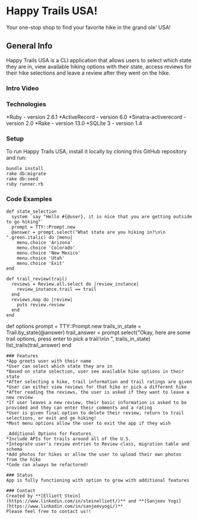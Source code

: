 # Happy Trails USA!

Your one-stop shop to find your favorite hike in the grand ole' USA!

## General Info

Happy Trails USA is a CLI application that allows users to select which state they are in, view available hiking options with their state, access reviews for their hike selections and leave a review after they went on the hike. 

### Intro Video



### Technologies
*Ruby - version 2.6.1
*ActiveRecord - version 6.0
*Sinatra-activerecord - version 2.0
*Rake - version 13.0
*SQLite 3 - version 1.4

### Setup

To run Happy Trails USA, install it locally by cloning this GitHub repository and run:
```
bundle install
rake db:migrate
rake db:seed
ruby runner.rb
```

### Code Examples
```
def state_selection
  system `say "Hello #{@user}, it is nice that you are getting outside to go hiking"` 
  prompt = TTY::Prompt.new
  @answer = prompt.select("What state are you hiking in?\n\n ".green.italic) do |menu|
    menu.choice 'Arizona'
    menu.choice 'Colorado'
    menu.choice 'New Mexico'
    menu.choice 'Utah'
    menu.choice 'Exit'
end 
```
```
def trail_review(trail)
  reviews = Review.all.select do |review_instance|
    review_instance.trail == trail
  end
  reviews.map do |review|
    puts review.review
  end    
end
```

def options 
  prompt = TTY::Prompt.new 
  trails_in_state = Trail.by_state(@answer)
  trail_answer = prompt.select("Okay, here are some trail options, press enter to pick a trail:\n\n ", trails_in_state)
  list_trails(trail_answer)
end       
```
### Features
*App greets user with their name
*User can select which state they are in
*Based on state selection, user see available hike options in their state
*After selecting a hike, trail information and trail ratings are given
*User can either view reviews for that hike or pick a different hike
*After reading the reviews, the user is asked if they want to leave a new review
*If user leaves a new review, their basic information is asked to be provided and they can enter their comments and a rating
*User is given final option to delete their review, return to trail selections, or exit and go hiking!
*Most menu options allow the user to exit the app if they wish

_Additional Options for Features_
*Include APIs for trails around all of the U.S.
*Integrate user's review entries to Review class, migration table and schema
*Add photos for hikes or allow the user to upload their own photos from the hike
*Code can always be refactored!

### Status
App is fully functioning with option to grow with additional features

### Contact
Created by **[Elliott Stein](https://www.linkedin.com/in/steinelliott/)** and **[Sanjeev Yogi](https://www.linkedin.com/in/sanjeevyogi/)**
Please feel free to contact us!! 

